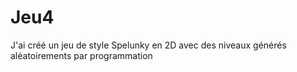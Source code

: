 # Jeu4
J'ai créé un jeu de style Spelunky en 2D avec des niveaux générés aléatoirements par programmation
